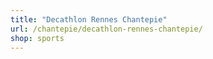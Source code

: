 ```yaml
---
title: "Decathlon Rennes Chantepie"
url: /chantepie/decathlon-rennes-chantepie/
shop: sports
---
```

